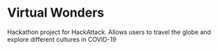 # Virtual Wonders
Hackathon project for HackAttack. Allows users to travel the globe and explore different cultures in COVID-19
